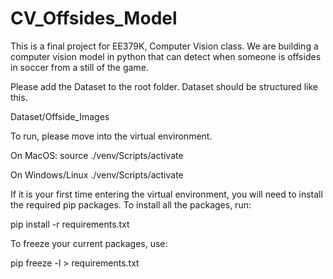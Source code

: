 # CV_Offsides_Model
This is a final project for EE379K, Computer Vision class. We are building a computer vision model in python that can detect when someone is offsides in soccer from a still of the game.

Please add the Dataset to the root folder.
Dataset should be structured like this.
    
Dataset/Offside_Images

To run, please move into the virtual environment.

On MacOS:
source ./venv/Scripts/activate

On Windows/Linux
./venv/Scripts/activate

If it is your first time entering the virtual environment, you will need to install the required pip packages. To install all the packages, run:

pip install -r requirements.txt

To freeze your current packages, use:

pip freeze -l > requirements.txt
